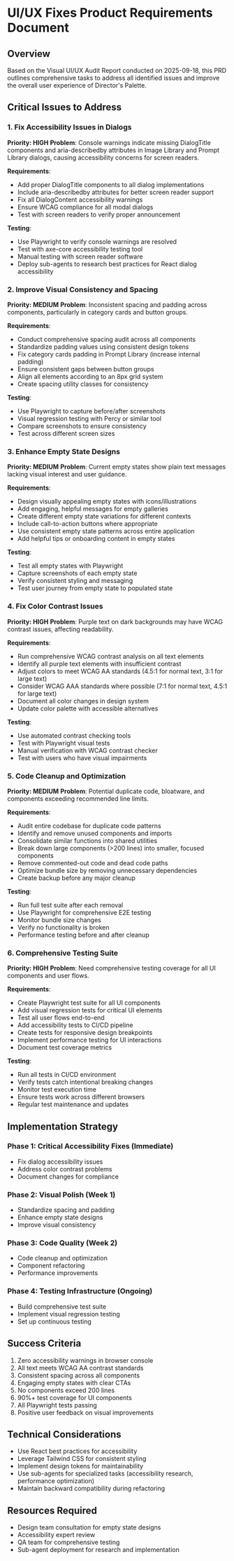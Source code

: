 # UI/UX Fixes Product Requirements Document

## Overview
Based on the Visual UI/UX Audit Report conducted on 2025-09-18, this PRD outlines comprehensive tasks to address all identified issues and improve the overall user experience of Director's Palette.

## Critical Issues to Address

### 1. Fix Accessibility Issues in Dialogs
**Priority: HIGH**
**Problem**: Console warnings indicate missing DialogTitle components and aria-describedby attributes in Image Library and Prompt Library dialogs, causing accessibility concerns for screen readers.

**Requirements**:
- Add proper DialogTitle components to all dialog implementations
- Include aria-describedby attributes for better screen reader support
- Fix all DialogContent accessibility warnings
- Ensure WCAG compliance for all modal dialogs
- Test with screen readers to verify proper announcement

**Testing**:
- Use Playwright to verify console warnings are resolved
- Test with axe-core accessibility testing tool
- Manual testing with screen reader software
- Deploy sub-agents to research best practices for React dialog accessibility

### 2. Improve Visual Consistency and Spacing
**Priority: MEDIUM**
**Problem**: Inconsistent spacing and padding across components, particularly in category cards and button groups.

**Requirements**:
- Conduct comprehensive spacing audit across all components
- Standardize padding values using consistent design tokens
- Fix category cards padding in Prompt Library (increase internal padding)
- Ensure consistent gaps between button groups
- Align all elements according to an 8px grid system
- Create spacing utility classes for consistency

**Testing**:
- Use Playwright to capture before/after screenshots
- Visual regression testing with Percy or similar tool
- Compare screenshots to ensure consistency
- Test across different screen sizes

### 3. Enhance Empty State Designs
**Priority: MEDIUM**
**Problem**: Current empty states show plain text messages lacking visual interest and user guidance.

**Requirements**:
- Design visually appealing empty states with icons/illustrations
- Add engaging, helpful messages for empty galleries
- Create different empty state variations for different contexts
- Include call-to-action buttons where appropriate
- Use consistent empty state patterns across entire application
- Add helpful tips or onboarding content in empty states

**Testing**:
- Test all empty states with Playwright
- Capture screenshots of each empty state
- Verify consistent styling and messaging
- Test user journey from empty state to populated state

### 4. Fix Color Contrast Issues
**Priority: HIGH**
**Problem**: Purple text on dark backgrounds may have WCAG contrast issues, affecting readability.

**Requirements**:
- Run comprehensive WCAG contrast analysis on all text elements
- Identify all purple text elements with insufficient contrast
- Adjust colors to meet WCAG AA standards (4.5:1 for normal text, 3:1 for large text)
- Consider WCAG AAA standards where possible (7:1 for normal text, 4.5:1 for large text)
- Document all color changes in design system
- Update color palette with accessible alternatives

**Testing**:
- Use automated contrast checking tools
- Test with Playwright visual tests
- Manual verification with WCAG contrast checker
- Test with users who have visual impairments

### 5. Code Cleanup and Optimization
**Priority: MEDIUM**
**Problem**: Potential duplicate code, bloatware, and components exceeding recommended line limits.

**Requirements**:
- Audit entire codebase for duplicate code patterns
- Identify and remove unused components and imports
- Consolidate similar functions into shared utilities
- Break down large components (>200 lines) into smaller, focused components
- Remove commented-out code and dead code paths
- Optimize bundle size by removing unnecessary dependencies
- Create backup before any major cleanup

**Testing**:
- Run full test suite after each removal
- Use Playwright for comprehensive E2E testing
- Monitor bundle size changes
- Verify no functionality is broken
- Performance testing before and after cleanup

### 6. Comprehensive Testing Suite
**Priority: HIGH**
**Problem**: Need comprehensive testing coverage for all UI components and user flows.

**Requirements**:
- Create Playwright test suite for all UI components
- Add visual regression tests for critical UI elements
- Test all user flows end-to-end
- Add accessibility tests to CI/CD pipeline
- Create tests for responsive design breakpoints
- Implement performance testing for UI interactions
- Document test coverage metrics

**Testing**:
- Run all tests in CI/CD environment
- Verify tests catch intentional breaking changes
- Monitor test execution time
- Ensure tests work across different browsers
- Regular test maintenance and updates

## Implementation Strategy

### Phase 1: Critical Accessibility Fixes (Immediate)
- Fix dialog accessibility issues
- Address color contrast problems
- Document changes for compliance

### Phase 2: Visual Polish (Week 1)
- Standardize spacing and padding
- Enhance empty state designs
- Improve visual consistency

### Phase 3: Code Quality (Week 2)
- Code cleanup and optimization
- Component refactoring
- Performance improvements

### Phase 4: Testing Infrastructure (Ongoing)
- Build comprehensive test suite
- Implement visual regression testing
- Set up continuous testing

## Success Criteria

1. Zero accessibility warnings in browser console
2. All text meets WCAG AA contrast standards
3. Consistent spacing across all components
4. Engaging empty states with clear CTAs
5. No components exceed 200 lines
6. 90%+ test coverage for UI components
7. All Playwright tests passing
8. Positive user feedback on visual improvements

## Technical Considerations

- Use React best practices for accessibility
- Leverage Tailwind CSS for consistent styling
- Implement design tokens for maintainability
- Use sub-agents for specialized tasks (accessibility research, performance optimization)
- Maintain backward compatibility during refactoring

## Resources Required

- Design team consultation for empty state designs
- Accessibility expert review
- QA team for comprehensive testing
- Sub-agent deployment for research and implementation